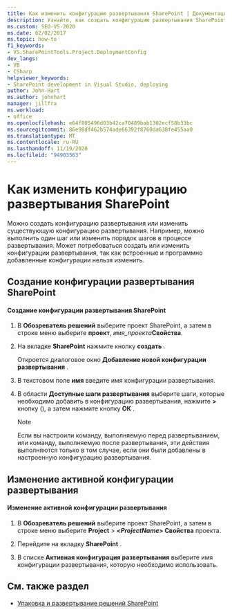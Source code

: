 ```yaml
---
title: Как изменить конфигурацию развертывания SharePoint | Документация Майкрософт
description: Узнайте, как создать конфигурацию развертывания SharePoint или изменить существующую конфигурацию развертывания.
ms.custom: SEO-VS-2020
ms.date: 02/02/2017
ms.topic: how-to
f1_keywords:
- VS.SharePointTools.Project.DeploymentConfig
dev_langs:
- VB
- CSharp
helpviewer_keywords:
- SharePoint development in Visual Studio, deploying
author: John-Hart
ms.author: johnhart
manager: jillfra
ms.workload:
- office
ms.openlocfilehash: e64f805496d03b42ca70489bab1302ecf58b33bc
ms.sourcegitcommit: 86e98df462b574ade66392f8760da638fe455aa0
ms.translationtype: MT
ms.contentlocale: ru-RU
ms.lasthandoff: 11/19/2020
ms.locfileid: "94903563"
---
```

# <a name="how-to-edit-a-sharepoint-deployment-configuration"></a>Как изменить конфигурацию развертывания SharePoint
  Можно создать конфигурацию развертывания или изменить существующую конфигурацию развертывания. Например, можно выполнить один шаг или изменить порядок шагов в процессе развертывания. Может потребоваться создать или изменить конфигурации развертывания, так как встроенные и программно добавленные конфигурации нельзя изменить.

## <a name="create-a-sharepoint-deployment-configuration"></a>Создание конфигурации развертывания SharePoint

#### <a name="to-create-a-sharepoint-deployment-configuration"></a>Создание конфигурации развертывания SharePoint

1. В **Обозреватель решений** выберите проект SharePoint, а затем в строке меню выберите **проект**, _имя_проекта_**Свойства**.

2. На вкладке **SharePoint** нажмите кнопку **создать** .

     Откроется диалоговое окно **Добавление новой конфигурации развертывания** .

3. В текстовом поле **имя** введите имя конфигурации развертывания.

4. В области **Доступные шаги развертывания** выберите шаги, которые необходимо добавить в конфигурацию развертывания, нажмите **>** кнопку (), а затем нажмите кнопку **ОК** .

    > [!NOTE]
    > Если вы настроили команду, выполняемую перед развертыванием, или команду, выполняемую после развертывания, эти действия выполняются только в том случае, если они были добавлены в настроенную конфигурацию развертывания.

## <a name="change-the-active-deployment-configuration"></a>Изменение активной конфигурации развертывания

#### <a name="to-change-the-active-deployment-configuration"></a>Изменение активной конфигурации развертывания

1. В **Обозреватель решений** выберите проект SharePoint, а затем в строке меню выберите **Project**  >  **\<*ProjectName*> Свойства** проекта.

2. Перейдите на вкладку **SharePoint** .

3. В списке **Активная конфигурация развертывания** выберите имя конфигурации развертывания, которую необходимо использовать.

## <a name="see-also"></a>См. также раздел
- [Упаковка и развертывание решений SharePoint](../sharepoint/packaging-and-deploying-sharepoint-solutions.md)

